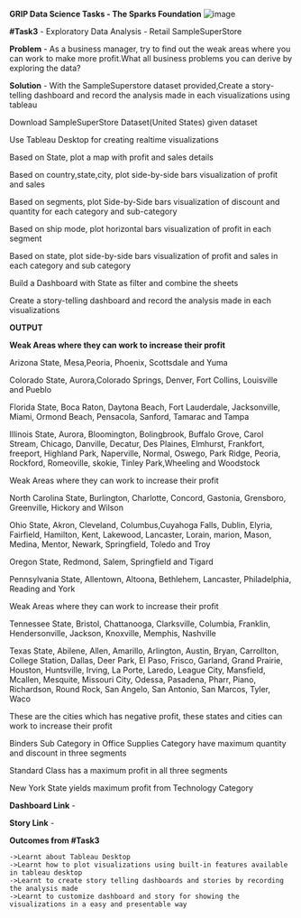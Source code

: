 **GRIP Data Science Tasks - The Sparks Foundation**   ![image](https://user-images.githubusercontent.com/60148115/118950930-81e74f00-b90f-11eb-9be8-aafbb41c5b60.png)

**#Task3**	- Exploratory Data Analysis - Retail SampleSuperStore

**Problem**   	- As a business manager, try to find out the weak areas where you can work to make more profit.What all business problems you can derive by exploring the data?

**Solution**  	- With the SampleSuperstore dataset provided,Create a story-telling dashboard and record the analysis made in each visualizations using tableau

Download SampleSuperStore Dataset(United States) given dataset

Use Tableau Desktop for creating realtime visualizations

Based on State, plot a map with profit and sales details 

Based on country,state,city, plot side-by-side bars visualization of profit and sales

Based on segments, plot Side-by-Side bars visualization of discount and quantity for each category and sub-category

Based on ship mode, plot horizontal bars visualization of profit in each segment

Based on state, plot side-by-side bars visualization of profit and sales in each category and sub category

Build a Dashboard with State as filter and combine the sheets 

Create a story-telling dashboard and record the analysis made in each visualizations 


**OUTPUT**
  
**Weak Areas where they can work to increase their profit**

Arizona State, Mesa,Peoria, Phoenix, Scottsdale and Yuma 

Colorado State, Aurora,Colorado Springs, Denver, Fort Collins, Louisville and Pueblo

Florida State, Boca Raton, Daytona Beach, Fort Lauderdale, Jacksonville, Miami, Ormond Beach, Pensacola, Sanford, Tamarac and Tampa

Illinois State, Aurora, Bloomington, Bolingbrook, Buffalo Grove, Carol Stream, Chicago, Danville, Decatur, Des Plaines, Elmhurst, Frankfort, freeport, Highland Park, Naperville, Normal, Oswego, Park Ridge, Peoria, Rockford, Romeoville, skokie, Tinley Park,Wheeling and Woodstock

Weak Areas where they can work to increase their profit

North Carolina State, Burlington, Charlotte, Concord, Gastonia, Grensboro, Greenville, Hickory and Wilson

Ohio State, Akron, Cleveland, Columbus,Cuyahoga Falls, Dublin, Elyria, Fairfield, Hamilton, Kent, Lakewood, Lancaster, Lorain, marion, Mason, Medina, Mentor, Newark, Springfield, Toledo and Troy

Oregon State, Redmond, Salem, Springfield and Tigard

Pennsylvania State, Allentown, Altoona, Bethlehem, Lancaster, Philadelphia, Reading and York

Weak Areas where they can work to increase their profit

Tennessee State, Bristol, Chattanooga, Clarksville, Columbia, Franklin, Hendersonville, Jackson, Knoxville, Memphis, Nashville

Texas State, Abilene, Allen, Amarillo, Arlington, Austin, Bryan, Carrollton, College Station, Dallas, Deer Park, El Paso, Frisco, Garland, Grand Prairie, Houston, Huntsville, Irving, La Porte, Laredo, League City, Mansfield, Mcallen, Mesquite, Missouri City, Odessa, Pasadena, Pharr, Piano, Richardson, Round Rock, San Angelo, San Antonio, San Marcos, Tyler, Waco

These are the cities which has negative profit, these states and cities can work to increase their profit 

Binders Sub Category in Office Supplies Category have maximum quantity and discount in three segments

Standard Class has a maximum profit in all three segments

New York State yields maximum profit from Technology Category


**Dashboard Link**	-


**Story Link**		-

**Outcomes from #Task3**

	->Learnt about Tableau Desktop 
	->Learnt how to plot visualizations using built-in features available in tableau desktop
	->Learnt to create story telling dashboards and stories by recording the analysis made
	->Learnt to customize dashboard and story for showing the visualizations in a easy and presentable way
